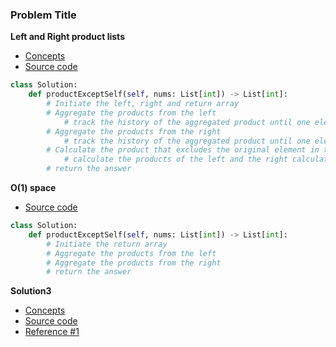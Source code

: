### Problem Title
**Left and Right product lists**
- [Concepts](images/LeftRight.png)
- [Source code](source/LeftRight.py)

```python
class Solution:
    def productExceptSelf(self, nums: List[int]) -> List[int]:
        # Initiate the left, right and return array
        # Aggregate the products from the left
            # track the history of the aggregated product until one element is left in the nums array
        # Aggregate the products from the right
            # track the history of the aggregated product until one element is left in the nums array
        # Calculate the product that excludes the original element in the nums array
            # calculate the products of the left and the right calculation
        # return the answer
```

**O(1) space**
- [Source code](source/Space.py)
```python
class Solution:
    def productExceptSelf(self, nums: List[int]) -> List[int]:
        # Initiate the return array
        # Aggregate the products from the left
        # Aggregate the products from the right
        # return the answer
```


**Solution3**
- [Concepts](images/)
- [Source code](source/)
- [Reference #1]()    